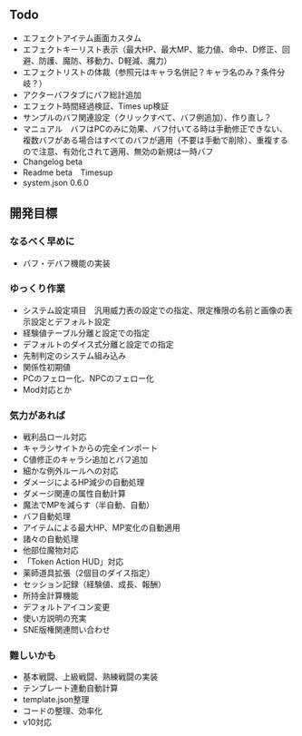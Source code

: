 ## Todo
- エフェクトアイテム画面カスタム
- エフェクトキーリスト表示（最大HP、最大MP、能力値、命中、D修正、回避、防護、魔防、移動力、D軽減、魔力）
- エフェクトリストの体裁（参照元はキャラ名併記？キャラ名のみ？条件分岐？）
- アクターバフタブにバフ総計追加
- エフェクト時間経過検証、Times up検証
- サンプルのバフ関連設定（クリックすべて、バフ例追加）、作り直し？
- マニュアル　バフはPCのみに効果、バフ付いてる時は手動修正できない、複数バフがある場合はすべてのバフが適用（不要は手動で削除）、重複するので注意、有効化されて適用、無効の新規は一時バフ
- Changelog beta
- Readme beta　Timesup
- system.json 0.6.0

## 開発目標
### なるべく早めに
- バフ・デバフ機能の実装
### ゆっくり作業
- システム設定項目　汎用威力表の設定での指定、限定権限の名前と画像の表示設定とデフォルト設定
- 経験値テーブル分離と設定での指定
- デフォルトのダイス式分離と設定での指定
- 先制判定のシステム組み込み
- 関係性初期値
- PCのフェロー化、NPCのフェロー化
- Mod対応とか
### 気力があれば
- 戦利品ロール対応
- キャラシサイトからの完全インポート
- C値修正のキャラシ追加とバフ追加
- 細かな例外ルールへの対応
- ダメージによるHP減少の自動処理
- ダメージ関連の属性自動計算
- 魔法でMPを減らす（半自動、自動）
- バフ自動処理
- アイテムによる最大HP、MP変化の自動適用
- 諸々の自動処理
- 他部位魔物対応
- 「Token Action HUD」対応
- 薬師道具拡張（2個目のダイス指定）
- セッション記録（経験値、成長、報酬）
- 所持金計算機能
- デフォルトアイコン変更
- 使い方説明の充実
- SNE版権関連問い合わせ
### 難しいかも
- 基本戦闘、上級戦闘、熟練戦闘の実装
- テンプレート連動自動計算
- template.json整理
- コードの整理、効率化
- v10対応
